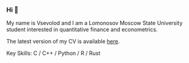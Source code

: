 ### Hi 👋

My name is Vsevolod and I am a Lomonosov Moscow State University student interested in quantitative finance and econometrics.

The latest version of my CV is available [here](https://github.com/VsevolodZaostrovsky/VsevolodZaostrovsky/blob/main/VsevolodZaostrovsky_cv.pdf).

Key Skills: C / C++ / Python / R / Rust
